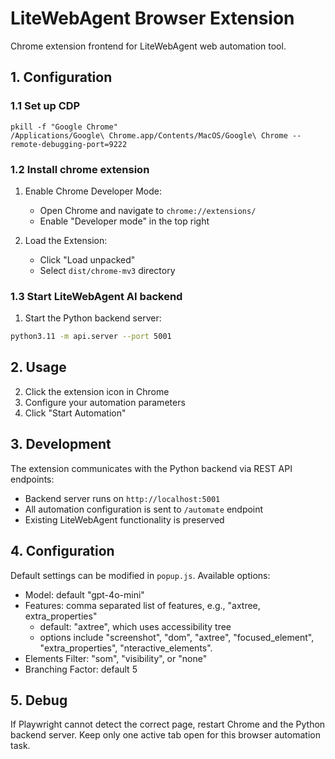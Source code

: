 # LiteWebAgent Browser Extension

Chrome extension frontend for LiteWebAgent web automation tool.

## 1. Configuration 
### 1.1 Set up CDP
```
pkill -f "Google Chrome"
/Applications/Google\ Chrome.app/Contents/MacOS/Google\ Chrome --remote-debugging-port=9222
```

### 1.2 Install chrome extension

1. Enable Chrome Developer Mode:
   - Open Chrome and navigate to `chrome://extensions/`
   - Enable "Developer mode" in the top right

2. Load the Extension:
   - Click "Load unpacked"
   - Select `dist/chrome-mv3` directory

### 1.3 Start LiteWebAgent AI backend

1. Start the Python backend server:
```bash
python3.11 -m api.server --port 5001
```

## 2. Usage
2. Click the extension icon in Chrome
3. Configure your automation parameters
4. Click "Start Automation"

## 3. Development

The extension communicates with the Python backend via REST API endpoints:
- Backend server runs on `http://localhost:5001`
- All automation configuration is sent to `/automate` endpoint
- Existing LiteWebAgent functionality is preserved

## 4. Configuration

Default settings can be modified in `popup.js`. Available options:
- Model: default "gpt-4o-mini"
- Features: comma separated list of features, e.g., "axtree, extra_properties"
    - default: "axtree", which uses accessibility tree
    - options include "screenshot", "dom", "axtree", "focused_element", "extra_properties", "nteractive_elements".
- Elements Filter: "som", "visibility", or "none"
- Branching Factor: default 5


## 5. Debug
If Playwright cannot detect the correct page, restart Chrome and the Python backend server. Keep only one active tab open for this browser automation task.